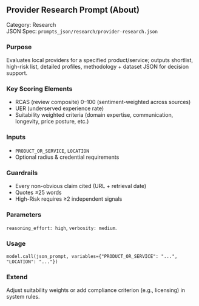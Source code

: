 ## Provider Research Prompt (About)

Category: Research  
JSON Spec: `prompts_json/research/provider-research.json`

### Purpose
Evaluates local providers for a specified product/service; outputs shortlist, high-risk list, detailed profiles, methodology + dataset JSON for decision support.

### Key Scoring Elements
- RCAS (review composite) 0–100 (sentiment-weighted across sources)
- UER (underserved experience rate)
- Suitability weighted criteria (domain expertise, communication, longevity, price posture, etc.)

### Inputs
- `PRODUCT_OR_SERVICE`, `LOCATION`
- Optional radius & credential requirements

### Guardrails
- Every non-obvious claim cited (URL + retrieval date)
- Quotes ≤25 words
- High-Risk requires ≥2 independent signals

### Parameters
`reasoning_effort: high`, `verbosity: medium`.

### Usage
```
model.call(json_prompt, variables={"PRODUCT_OR_SERVICE": "...", "LOCATION": "..."})
```

### Extend
Adjust suitability weights or add compliance criterion (e.g., licensing) in system rules.

